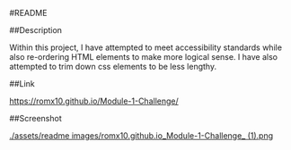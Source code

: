 #README

##Description

Within this project, I have attempted to meet accessibility standards while also re-ordering HTML elements to make more logical sense. I have also attempted to trim down css elements to be less lengthy.

##Link

https://romx10.github.io/Module-1-Challenge/

##Screenshot

[./assets/readme images/romx10.github.io_Module-1-Challenge_ (1).png](https://github.com/romX10/Module-1-Challenge/blob/main/assets/readme%20images/romx10.github.io_Module-1-Challenge_%20(1).png)
